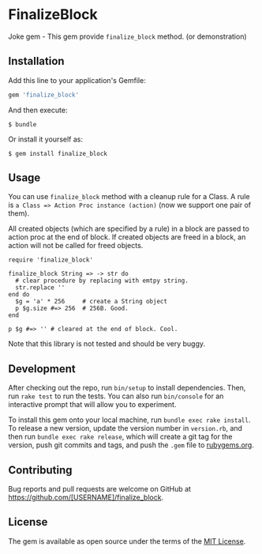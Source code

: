 # FinalizeBlock

Joke gem - This gem provide `finalize_block` method.
(or demonstration)

## Installation

Add this line to your application's Gemfile:

```ruby
gem 'finalize_block'
```

And then execute:

    $ bundle

Or install it yourself as:

    $ gem install finalize_block

## Usage

You can use `finalize_block` method with a cleanup rule for a Class.
A rule is `a Class => Action Proc instance (action)` (now we support one pair of them).

All created objects (which are specified by a rule) in a block are passed to action proc at the end of block.
If created objects are freed in a block, an action will not be called for freed objects.

```
require 'finalize_block'

finalize_block String => -> str do
  # clear procedure by replacing with emtpy string.
  str.replace ''
end do
  $g = 'a' * 256     # create a String object
  p $g.size #=> 256  # 256B. Good.
end

p $g #=> '' # cleared at the end of block. Cool.
```

Note that this library is not tested and should be very buggy.

## Development

After checking out the repo, run `bin/setup` to install dependencies. Then, run `rake test` to run the tests. You can also run `bin/console` for an interactive prompt that will allow you to experiment.

To install this gem onto your local machine, run `bundle exec rake install`. To release a new version, update the version number in `version.rb`, and then run `bundle exec rake release`, which will create a git tag for the version, push git commits and tags, and push the `.gem` file to [rubygems.org](https://rubygems.org).

## Contributing

Bug reports and pull requests are welcome on GitHub at https://github.com/[USERNAME]/finalize_block.

## License

The gem is available as open source under the terms of the [MIT License](https://opensource.org/licenses/MIT).
